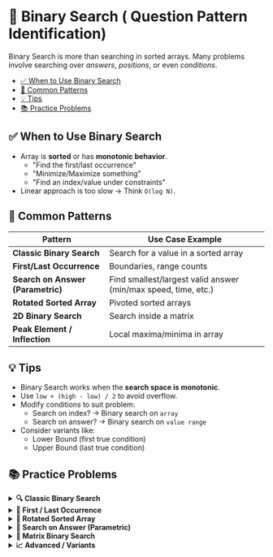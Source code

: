 # 🧠 Binary Search ( Question Pattern Identification)
Binary Search is more than searching in sorted arrays. Many problems involve searching over *answers*, *positions*, or even *conditions*. 
- [✅ When to Use Binary Search](#-when-to-use-binary-search)
- [🧩 Common Patterns](#-common-patterns)
- [💡 Tips](#-tips)
- [📚 Practice Problems](#-practice-problems)


## ✅ When to Use Binary Search
- Array is **sorted** or has **monotonic behavior**.
  - "Find the first/last occurrence"
  - "Minimize/Maximize something"
  - "Find an index/value under constraints"
- Linear approach is too slow → Think `O(log N)`.

## 🧩 Common Patterns

| Pattern                            | Use Case Example                                                  |
|------------------------------------|-------------------------------------------------------------------|
| **Classic Binary Search**          | Search for a value in a sorted array                             |
| **First/Last Occurrence**          | Boundaries, range counts                                         |
| **Search on Answer (Parametric)**  | Find smallest/largest valid answer (min/max speed, time, etc.)   |
| **Rotated Sorted Array**           | Pivoted sorted arrays                                            |
| **2D Binary Search**               | Search inside a matrix                                           |
| **Peak Element / Inflection**      | Local maxima/minima in array                                     |

## 💡 Tips
- Binary Search works when the **search space is monotonic**.
- Use `low + (high - low) / 2` to avoid overflow.
- Modify conditions to suit problem:
  - Search on index? → Binary search on `array`
  - Search on answer? → Binary search on `value range`
- Consider variants like:
  - Lower Bound (first true condition)
  - Upper Bound (last true condition)

## 📚 Practice Problems

<details>
<summary><strong>🔍 Classic Binary Search</strong></summary>

- [ ] [704. Binary Search](https://leetcode.com/problems/binary-search/)
- [ ] [35. Search Insert Position](https://leetcode.com/problems/search-insert-position/)
- [ ] [278. First Bad Version](https://leetcode.com/problems/first-bad-version/)


**Generic Codes**

- **Binary Search**
```cpp
int search(vector<int>& nums, int target) {
    int low = 0, high = nums.size() - 1;
    while (low <= high) {
        int mid = low + (high - low) / 2;
        if (nums[mid] == target) return mid;
        else if (nums[mid] < target) low = mid + 1;
        else high = mid - 1;
    }
    return -1;
}
```
---
- **Search Insert Position** 
```cpp
int searchInsert(vector<int>& nums, int target) {
    int low = 0, high = nums.size() - 1;
    while (low <= high) {
        int mid = low + (high - low) / 2;
        if (nums[mid] == target) return mid;
        else if (nums[mid] < target) low = mid + 1;
        else high = mid - 1;
    }
    return low; // where it should be inserted
}
```
---
- **Find First BadVersion**   -- code can be help to find the first occurance of some element.
```cpp
// The API isBadVersion is defined for you.
// bool isBadVersion(int version);

int firstBadVersion(int n) {
    int low = 1, high = n;
    while (low < high) {
        int mid = low + (high - low) / 2;

        if (isBadVersion(mid)) {
            high = mid; // the first bad is at mid or before
        } else {
            low = mid + 1; // bad version must be after mid
        }
    }
    return low; // or return high, both are same here
}
// WE CLUBBED HIGH = MID kyuki repeat horaha tha....
            // if(isBadVersion(mid)== true) high = mid;  
            // else if (isBadVersion(mid) == false) low =  mid+1 ; 
            // else    high = mid ;
```  
</details>




<details>
<summary><strong>🧭 First / Last Occurrence</strong></summary>

- [ ] [34. Find First and Last Position of Element](https://leetcode.com/problems/find-first-and-last-position-of-element-in-sorted-array/)
- [ ] [852. Peak Index in a Mountain Array](https://leetcode.com/problems/peak-index-in-a-mountain-array/)

**Find First and Last Position of Element**
```cpp
class Solution {
public:
    vector<int> searchRange(vector<int>& nums, int target) {
        vector<int> res ; 
        res.push_back(firstoccurance( nums, target)) ; 
        res.push_back(lastoccurance( nums, target)) ; 
        return res  ; 
    }

    int firstoccurance(vector<int> &nums, int target)
    {
        int low = 0 ;
        int res =  -1;
        int high = nums.size()-1 ; 
        while(low<=high)
        {
            int mid  = low +(high-low)/2 ;
            if(nums[mid]==target){
            res = mid ;  
            high = mid-1 ;
            }
            else if (nums[mid]<target) {
                low =  mid+1 ;
            }
            else{
                high = mid-1 ;
            }
        }
        return res ;    
    }
    int lastoccurance(vector<int> &nums, int target)
    {
        int low = 0 ;
        int high = nums.size()-1 ; 
        int res =  -1;
        while(low<=high)
        {
            int mid  = low +(high-low)/2 ;
            if(nums[mid]==target)
            {
                res = mid ; 
                low  = mid +1 ; 
            }
            else if (nums[mid]<target)
            {
                low = mid +1 ; 
            }
            else{
                high  =  mid -1 ; 
            }
        }
        return res ;    
    }
};
```
---

**Peak Index in a Mountain Array**
✅ while (low <= high): Standard Binary Search for Exact Match
✅ while (low < high): Search for Boundary (Min, Max, First, Last, Peak)
```cpp
class Solution {
public:
    int peakIndexInMountainArray(vector<int>& arr) {
        int max  = 0 ; 
        int low =0; 
        int high =arr.size()-1 ;
        while(low<high)
        {
            int mid = low +(high-low)/2 ;
            if(arr[mid] < arr[mid+1])
            {
                low = mid + 1; 
            }
            else{
                high = mid ; 
            }
        }
        return low  ;
    }
};

// Why (low<high) is better here:
// You’re not looking for an exact match, you're shrinking the range to a single point (where low == high), then returning it.
```
</details>

<details>
<summary><strong>🔄 Rotated Sorted Array</strong></summary>

- [ ] [33. Search in Rotated Sorted Array](https://leetcode.com/problems/search-in-rotated-sorted-array/)
- [ ] [81. Search in Rotated Sorted Array II](https://leetcode.com/problems/search-in-rotated-sorted-array-ii/)
- [ ] [153. Find Minimum in Rotated Sorted Array](https://leetcode.com/problems/find-minimum-in-rotated-sorted-array/)

</details>

<details>
<summary><strong>📐 Search on Answer (Parametric)</strong></summary>

- [ ] [875. Koko Eating Bananas](https://leetcode.com/problems/koko-eating-bananas/)
- [ ] [1011. Capacity To Ship Packages Within D Days](https://leetcode.com/problems/capacity-to-ship-packages-within-d-days/)
- [ ] [1283. Minimum Divisor Given a Threshold](https://leetcode.com/problems/find-the-smallest-divisor-given-a-threshold/)
- [ ] [410. Split Array Largest Sum](https://leetcode.com/problems/split-array-largest-sum/)

</details>

<details>
<summary><strong>🧮 Matrix Binary Search</strong></summary>

- [ ] [74. Search a 2D Matrix](https://leetcode.com/problems/search-a-2d-matrix/)
- [ ] [240. Search a 2D Matrix II](https://leetcode.com/problems/search-a-2d-matrix-ii/)

</details>

<details>
<summary><strong>📈 Advanced / Variants</strong></summary>

- [ ] [162. Find Peak Element](https://leetcode.com/problems/find-peak-element/)
- [ ] [4. Median of Two Sorted Arrays](https://leetcode.com/problems/median-of-two-sorted-arrays/) *(Hard)*

</details>
